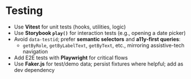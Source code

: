 # Testing

- Use **Vitest** for unit tests (hooks, utilities, logic)
- Use **Storybook `play()`** for interaction tests (e.g., opening a date picker)
- Avoid `data-testid`; prefer **semantic selectors** and **a11y-first queries**:
  - `getByRole`, `getByLabelText`, `getByText`, etc., mirroring assistive-tech navigation
- Add E2E tests with **Playwright** for critical flows
- Use **Faker.js** for test/demo data; persist fixtures where helpful; add as dev dependency
